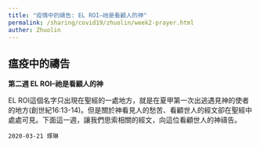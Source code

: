 ```yaml
---
title: "疫情中的禱告: EL ROI–祂是看顧人的神"
permalink: /sharing/covid19/zhuolin/week2-prayer.html
auther: Zhuolin
---
```

## 瘟疫中的禱告
**第二週 EL ROI–祂是看顧人的神**  

EL ROI這個名字只出現在聖經的一處地方，就是在夏甲第一次出逃遇見神的使者的地方(創世紀16:13-14)。但是關於神看見人的愁苦、看顧世人的經文卻在聖經中處處可見。下面這一週，讓我們思索相關的經文，向這位看顧世人的神禱告。  

`2020-03-21 琢琳`
